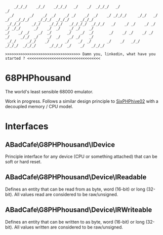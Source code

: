 ```
    _/_/_/    _/_/    _/_/_/   _/    _/  _/_/_/   _/                                                            _/
  _/       _/    _/  _/    _/ _/    _/  _/    _/ _/_/_/     _/_/   _/    _/   _/_/_/    _/_/_/  _/_/_/     _/_/_/
 _/_/_/     _/_/    _/_/_/   _/_/_/_/  _/_/_/   _/    _/ _/    _/ _/    _/ _/_/      _/    _/  _/    _/ _/    _/
_/    _/ _/    _/  _/       _/    _/  _/       _/    _/ _/    _/ _/    _/     _/_/  _/    _/  _/    _/ _/    _/
 _/_/     _/_/    _/       _/    _/  _/       _/    _/   _/_/    _/_/_/  _/_/_/      _/_/_/  _/    _/   _/_/_/

>>>>>>>>>>>>>>>>>>>>>>>>>>>>>>>>>> Damn you, linkedin, what have you started ? <<<<<<<<<<<<<<<<<<<<<<<<<<<<<<<<<
```
# 68PHPhousand

The world's least sensible 68000 emulator.

Work in progress. Follows a similar design principle to [SixPHPhive02](https://github.com/0xABADCAFE/sixphphive02/tree/main) with a decoupled memory / CPU model.

# Interfaces

## ABadCafe\G8PHPhousand\IDevice

Principle interface for any device (CPU or something attached) that can be soft or hard reset.

## ABadCafe\G8PHPhousand\Device\IReadable

Defines an entity that can be read from as byte, word (16-bit) or long (32-bit). All values read are considered to be raw/unsigned.

## ABadCafe\G8PHPhousand\Device\IRWriteable

Defines an entity that can be written to as byte, word (16-bit) or long (32-bit). All values written are considered to be raw/unsigned.


